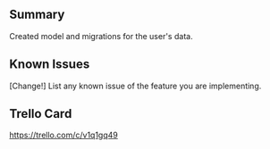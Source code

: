 ## Summary

Created model and migrations for the user's data.

## Known Issues

[Change!] List any known issue of the feature you are implementing.

## Trello Card

https://trello.com/c/v1q1gq49
